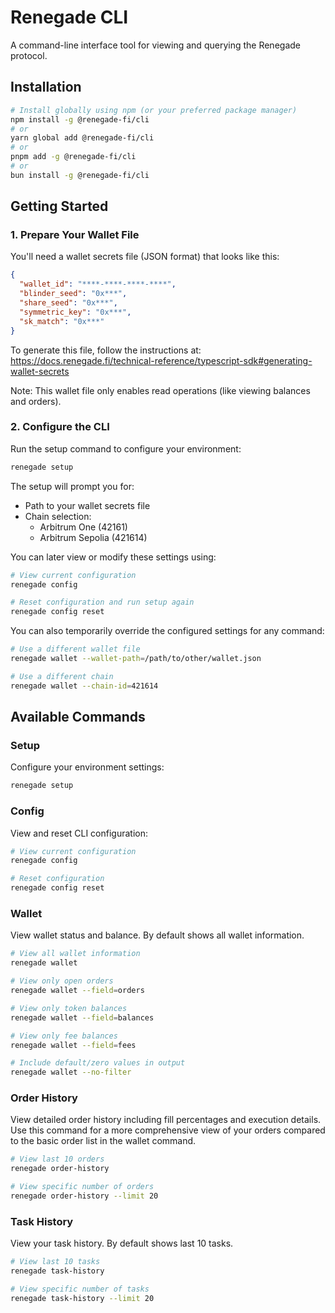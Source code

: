 # Renegade CLI

A command-line interface tool for viewing and querying the Renegade protocol.

## Installation

```bash
# Install globally using npm (or your preferred package manager)
npm install -g @renegade-fi/cli
# or
yarn global add @renegade-fi/cli
# or
pnpm add -g @renegade-fi/cli
# or
bun install -g @renegade-fi/cli
```

## Getting Started

### 1. Prepare Your Wallet File
You'll need a wallet secrets file (JSON format) that looks like this:

```json
{
  "wallet_id": "****-****-****-****",
  "blinder_seed": "0x***",
  "share_seed": "0x***",
  "symmetric_key": "0x***",
  "sk_match": "0x***"
}
```

To generate this file, follow the instructions at: https://docs.renegade.fi/technical-reference/typescript-sdk#generating-wallet-secrets

Note: This wallet file only enables read operations (like viewing balances and orders).

### 2. Configure the CLI
Run the setup command to configure your environment:
```bash
renegade setup
```

The setup will prompt you for:
- Path to your wallet secrets file
- Chain selection:
  - Arbitrum One (42161)
  - Arbitrum Sepolia (421614)

You can later view or modify these settings using:
```bash
# View current configuration
renegade config

# Reset configuration and run setup again
renegade config reset
```

You can also temporarily override the configured settings for any command:
```bash
# Use a different wallet file
renegade wallet --wallet-path=/path/to/other/wallet.json

# Use a different chain
renegade wallet --chain-id=421614
```

## Available Commands

### Setup
Configure your environment settings:
```bash
renegade setup
```

### Config
View and reset CLI configuration:
```bash
# View current configuration
renegade config

# Reset configuration
renegade config reset
```

### Wallet
View wallet status and balance. By default shows all wallet information.

```bash
# View all wallet information
renegade wallet

# View only open orders
renegade wallet --field=orders

# View only token balances
renegade wallet --field=balances

# View only fee balances
renegade wallet --field=fees

# Include default/zero values in output
renegade wallet --no-filter
```

### Order History
View detailed order history including fill percentages and execution details. Use this command for a more comprehensive view of your orders compared to the basic order list in the wallet command.

```bash
# View last 10 orders
renegade order-history

# View specific number of orders
renegade order-history --limit 20
```

### Task History
View your task history. By default shows last 10 tasks.

```bash
# View last 10 tasks
renegade task-history

# View specific number of tasks
renegade task-history --limit 20
```